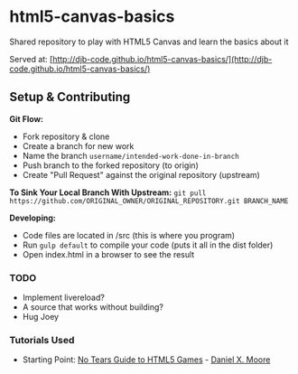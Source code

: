 # html5-canvas-basics
Shared repository to play with HTML5 Canvas and learn the basics about it

Served at: [http://djb-code.github.io/html5-canvas-basics/](http://djb-code.github.io/html5-canvas-basics/)


## Setup & Contributing

**Git Flow:**
* Fork repository & clone
* Create a branch for new work
* Name the branch `username/intended-work-done-in-branch`
* Push branch to the forked repository (to origin)
* Create "Pull Request" against the original repository (upstream)

**To Sink Your Local Branch With Upstream:** `git pull https://github.com/ORIGINAL_OWNER/ORIGINAL_REPOSITORY.git BRANCH_NAME`

**Developing:**
* Code files are located in /src (this is where you program)
* Run `gulp default` to compile your code (puts it all in the dist folder)
* Open index.html in a browser to see the result


### TODO

* Implement livereload?
* A source that works without building?
* Hug Joey


### Tutorials Used

* Starting Point: [No Tears Guide to HTML5 Games](http://www.html5rocks.com/en/tutorials/canvas/notearsgame/) - [Daniel X. Moore](http://strd6.com/)